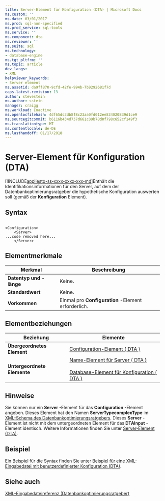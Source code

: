 ```yaml
---
title: Server-Element für Konfiguration (DTA) | Microsoft Docs
ms.custom: ''
ms.date: 03/01/2017
ms.prod: sql-non-specified
ms.prod_service: sql-tools
ms.service: ''
ms.component: dta
ms.reviewer: ''
ms.suite: sql
ms.technology:
- database-engine
ms.tgt_pltfrm: ''
ms.topic: article
dev_langs:
- XML
helpviewer_keywords:
- Server element
ms.assetid: da9ff870-9cfd-42fe-994b-7b9292681f7d
caps.latest.revision: 13
author: stevestein
ms.author: sstein
manager: craigg
ms.workload: Inactive
ms.openlocfilehash: 4df65dc3db8f8c23aa0fd012ee834020839d1ce9
ms.sourcegitcommit: b6116b434d737d661c09b78d0f798c652cf149f3
ms.translationtype: MT
ms.contentlocale: de-DE
ms.lasthandoff: 01/17/2018
---
```

# <a name="server-element-for-configuration-dta"></a>Server-Element für Konfiguration (DTA)
[!INCLUDE[appliesto-ss-xxxx-xxxx-xxx-md](../../includes/appliesto-ss-xxxx-xxxx-xxx-md.md)]Enthält die Identifikationsinformationen für den Server, auf dem der Datenbankoptimierungsratgeber die hypothetische Konfiguration auswerten soll (gemäß der **Konfiguration** Element).  
  
## <a name="syntax"></a>Syntax  
  
```  
  
<Configuration>  
    <Server>  
...code removed here...  
    </Server>  
```  
  
## <a name="element-characteristics"></a>Elementmerkmale  
  
|Merkmal|Beschreibung|  
|--------------------|-----------------|  
|**Datentyp und -länge**|Keine.|  
|**Standardwert**|Keine.|  
|**Vorkommen**|Einmal pro **Configuration** -Element erforderlich.|  
  
## <a name="element-relationships"></a>Elementbeziehungen  
  
|Beziehung|Elemente|  
|------------------|--------------|  
|**Übergeordnetes Element**|[Configuration-Element &#40; DTA &#41;](../../tools/dta/configuration-element-dta.md)|  
|**Untergeordnete Elemente**|[Name-Element für Server &#40; DTA &#41;](../../tools/dta/name-element-for-server-dta.md)<br /><br /> [Database-Element für Konfiguration &#40; DTA &#41;](../../tools/dta/database-element-for-configuration-dta.md)|  
  
## <a name="remarks"></a>Hinweise  
 Sie können nur ein **Server** -Element für das **Configuration** -Element angeben. Dieses Element hat den Namen **ServerTypecomplexType** im [XML-Schema des Datenbankoptimierungsratgebers](http://go.microsoft.com/fwlink/?linkid=43100). Dieses **Server** -Element ist nicht mit dem untergeordneten Element für das **DTAInput** -Element identisch. Weitere Informationen finden Sie unter [Server-Element &#40;DTA&#41;](../../tools/dta/server-element-dta.md).  
  
## <a name="example"></a>Beispiel  
 Ein Beispiel für die Syntax finden Sie unter [Beispiel für eine XML-Eingabedatei mit benutzerdefinierter Konfiguration &#40;DTA&#41;](../../tools/dta/xml-input-file-sample-with-user-specified-configuration-dta.md).  
  
## <a name="see-also"></a>Siehe auch  
 [XML-Eingabedateireferenz &#40;Datenbankoptimierungsratgeber&#41;](../../tools/dta/xml-input-file-reference-database-engine-tuning-advisor.md)  
  
  
